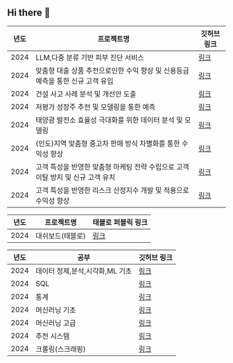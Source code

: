 ## Hi there 👋

<!--
**w00jji/w00jji** is a ✨ _special_ ✨ repository because its `README.md` (this file) appears on your GitHub profile.

Here are some ideas to get you started:

- 🔭 I’m currently working on ...
- 🌱 I’m currently learning ...
- 👯 I’m looking to collaborate on ...
- 🤔 I’m looking for help with ...
- 💬 Ask me about ...
- 📫 How to reach me: ...
- 😄 Pronouns: ...
- ⚡ Fun fact: ...
-->

| 년도 | 프로젝트명 | 깃허브 링크 |
|------|------------|-------------|
| 2024 | LLM,다중 분류 기반 피부 진단 서비스 | [링크](https://github.com/w00jji/Skin_type_diagnosis) |
| 2024 | 맞춤형 대출 상품 추천으로인한 수익 향상 및 신용등급 예측을 통한 신규 고객 유입 | [링크](https://github.com/w00jji/Credit_score_pred) |
| 2024 | 건설 사고 사례 분석 및 개선안 도출 | [링크](https://github.com/w00jji/Construction_accident) | 
| 2024 | 저평가 성장주 추천 및 모델링을 통한 예측 | [링크](https://github.com/w00jji/stock_pred_ML) | 
| 2024 | 태양광 발전소 효율성 극대화를 위한 데이터 분석 및 모델링 | [링크](https://github.com/w00jji/Solar_power_output_prediction) | 
| 2024 | (인도)지역 맞춤형 중고차 판매 방식 차별화를 통한 수익성 향상| [링크](https://github.com/w00jji/Indian_cars) | 
| 2024 | 고객 특성을 반영한 맞춤형 마케팅 전략 수립으로 고객 이탈 방지 및 신규 고객 유치  | [링크](https://github.com/w00jji/e-commerce) | 
| 2024 |  고객 특성을 반영한 리스크 산정지수 개발 및 적용으로 수익성 향상| [링크](https://github.com/w00jji/Loan_repayment) | 









 년도 | 프로젝트명 | 태블로 퍼블릭 링크 |
|------|------------|-------------|
| 2024 | 대쉬보드(태블로)  | [링크](https://public.tableau.com/app/profile/.73896753/vizzes) | 


 년도 | 공부 | 깃허브 링크 |
|------|------------|-------------|
| 2024 | 데이터 정제,분석,시각화,ML 기초  | [링크](https://github.com/w00jji/Data_Analysis_Basics) | 
| 2024 | SQL  | [링크](https://github.com/w00jji/MySQL_study) |
| 2024 | 통계  | [링크](https://github.com/w00jji/Statistics) | 
| 2024 | 머신러닝 기초  | [링크](https://github.com/w00jji/ML_Basic/tree/main) | 
| 2024 | 머신러닝 고급  | [링크](https://github.com/w00jji/ML_deepening) |
| 2024 | 추천 시스템 | [링크](https://github.com/w00jji/Recommendation_system_lr) |
| 2024 | 크롤링(스크래핑)  | [링크](https://github.com/w00jji/Scraping_learning) |https://github.com/w00jji/Recommendation_system_lr








